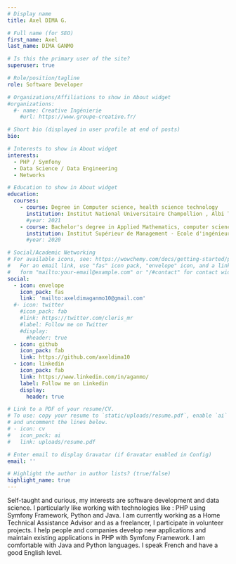 ```yaml
---
# Display name
title: Axel DIMA G.

# Full name (for SEO)
first_name: Axel
last_name: DIMA GANMO

# Is this the primary user of the site?
superuser: true

# Role/position/tagline
role: Software Developer

# Organizations/Affiliations to show in About widget
#organizations:
  #- name: Creative Ingénierie
    #url: https://www.groupe-creative.fr/

# Short bio (displayed in user profile at end of posts)
bio:

# Interests to show in About widget
interests:
  - PHP / Symfony
  - Data Science / Data Engineering
  - Networks

# Education to show in About widget
education:
  courses:
    - course: Degree in Computer science, health science technology
      institution: Institut National Universitaire Champollion , Albi Toulouse
      #year: 2021
    - course: Bachelor's degree in Applied Mathematics, computer science and Econometrics
      institution: Institut Supérieur de Management - Ecole d'ingénieurs
      #year: 2020

# Social/Academic Networking
# For available icons, see: https://wowchemy.com/docs/getting-started/page-builder/#icons
#   For an email link, use "fas" icon pack, "envelope" icon, and a link in the
#   form "mailto:your-email@example.com" or "/#contact" for contact widget.
social:
  - icon: envelope
    icon_pack: fas
    link: 'mailto:axeldimaganmo10@gmail.com'
  #- icon: twitter
    #icon_pack: fab
    #link: https://twitter.com/cleris_mr
    #label: Follow me on Twitter
    #display:
      #header: true
  - icon: github
    icon_pack: fab
    link: https://github.com/axeldima10
  - icon: linkedin
    icon_pack: fab
    link: https://www.linkedin.com/in/aganmo/
    label: Follow me on Linkedin
    display:
      header: true

# Link to a PDF of your resume/CV.
# To use: copy your resume to `static/uploads/resume.pdf`, enable `ai` icons in `params.yaml`,
# and uncomment the lines below.
# - icon: cv
#   icon_pack: ai
#   link: uploads/resume.pdf

# Enter email to display Gravatar (if Gravatar enabled in Config)
email: ''

# Highlight the author in author lists? (true/false)
highlight_name: true
---
```


Self-taught and curious, my interests are software development and data science.
I particularly like working with technologies like : PHP using Symfony Framework, Python and Java.
I am currently working as a Home Technical Assistance Advisor and as a freelancer, I participate in volunteer projects. I help people and companies develop new applications and maintain existing applications in PHP with Symfony Framework. I am comfortable with Java and Python languages. I speak French and have a good English level.
